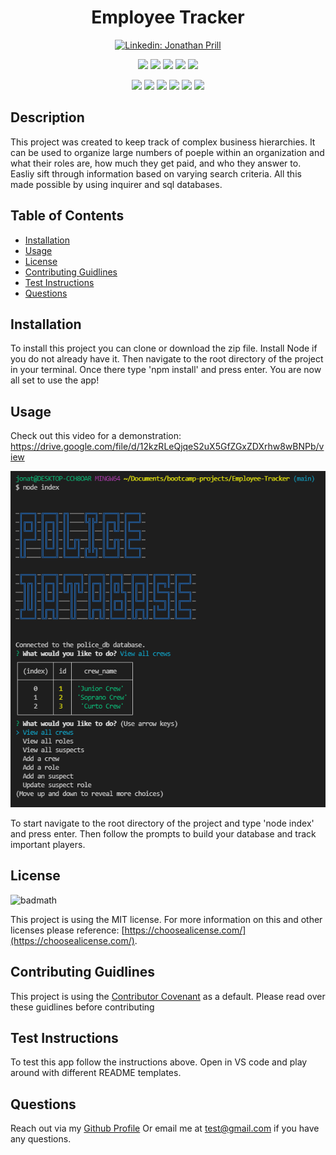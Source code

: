 <h1 align="center">Employee Tracker </h1>

<p align="center">
    <a href="https://www.linkedin.com/in/jonathan-prill-49423672/"><img alt="Linkedin: Jonathan Prill" src="https://img.shields.io/badge/LinkedIn-0077B5?style=for-the-badge&logo=linkedin&logoColor=white" target="_blank" /></a>
</p>

<p align="center">
    <img src="https://img.shields.io/badge/license-MIT-blue" />
    <img src="https://img.shields.io/github/repo-size/jonathanprill/Employee-Tracker" />
    <img src="https://img.shields.io/github/languages/top/jonathanprill/Employee-Tracker"  /> 
    <img src="https://img.shields.io/github/issues/jonathanprill/Employee-Tracker" />
    <img src="https://img.shields.io/github/last-commit/jonathanprill/Employee-Tracker" >
</p>

<p align="center">
    <img src="https://img.shields.io/badge/npm-orange" />
    <img src="https://img.shields.io/badge/Javascript-yellow" />
    <img src="https://img.shields.io/badge/jQuery-blue"  />
    <img src="https://img.shields.io/badge/-node.js-green" />
    <img src="https://img.shields.io/badge/-inquirer-red" >
    <img src="https://img.shields.io/badge/mySQL-blue"  />
</p>


## Description

This project was created to keep track of complex business hierarchies. It can be used to organize large numbers of poeple within an organization and what their roles are, how much they get paid, and who they answer to. Easliy sift through information based on varying search criteria. All this made possible by using inquirer and sql databases. 

## Table of Contents 

- [Installation](#installation)
- [Usage](#usage)
- [License](#license)
- [Contributing Guidlines](#contributing-guidlines)
- [Test Instructions](#test-instructions)
- [Questions](#questions)

## Installation

To install this project you can clone or download the zip file. Install Node if you do not already have it. Then navigate to the root directory of the project in your terminal. Once there type 'npm install' and press enter. You are now all set to use the app!

## Usage
Check out this video for a demonstration:
https://drive.google.com/file/d/12kzRLeQjqeS2uX5GfZGxZDXrhw8wBNPb/view

![ScreenShot](/assets//images/console_capture.PNG "screenshot1")

To start navigate to the root directory of the project and type 'node index' and press enter. Then follow the prompts to build your database and track important players.

## License

![badmath](https://img.shields.io/badge/license-MIT-blue)

This project is using the MIT license. For more information on this and other licenses please reference: [https://choosealicense.com/](https://choosealicense.com/).

## Contributing Guidlines

This project is using the [Contributor Covenant](https://www.contributor-covenant.org/) as a default. Please read over these guidlines before contributing
    
## Test Instructions

To test this app follow the instructions above. Open in VS code and play around with different README templates.

## Questions
Reach out via my [Github Profile](https://github.com/jonathanprill)
Or email me at test@gmail.com if you have any questions.